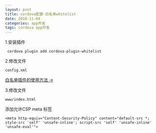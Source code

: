 ```yaml
---
layout: post
title: cordova配置-白名单whitelist
date: 2018-11-04
categories: app开发
tags: cordova app开发
---
```

1.安装插件

```
 cordova plugin add cordova-plugin-whitelist
```
2.修改文件
```
config.xml
```

[白名单插件的使用方法 →](https://github.com/apache/cordova-plugin-whitelist)

3.修改文件

```
www/index.html
```
添加允许CSP meta 标签

```
<meta http-equiv="Content-Security-Policy" content="default-src *; style-src 'self' 'unsafe-inline'; script-src 'self' 'unsafe-inline' 'unsafe-eval'">

```
